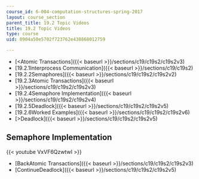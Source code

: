 ```yaml
---
course_id: 6-004-computation-structures-spring-2017
layout: course_section
parent_title: 19.2 Topic Videos
title: 19.2 Topic Videos
type: course
uid: 0904a50e5702f723762e438868012759

---
```


*   [<Atomic Transactions]({{< baseurl >}}/sections/c19/c19s2/c19s2v3)
*   [19.2.1Interprocess Communication]({{< baseurl >}}/sections/c19/c19s2)
*   [19.2.2Semaphores]({{< baseurl >}}/sections/c19/c19s2/c19s2v2)
*   [19.2.3Atomic Transactions]({{< baseurl >}}/sections/c19/c19s2/c19s2v3)
*   [19.2.4Semaphore Implementation]({{< baseurl >}}/sections/c19/c19s2/c19s2v4)
*   [19.2.5Deadlock]({{< baseurl >}}/sections/c19/c19s2/c19s2v5)
*   [19.2.6Worked Examples]({{< baseurl >}}/sections/c19/c19s2/c19s2v6)
*   [\>Deadlock]({{< baseurl >}}/sections/c19/c19s2/c19s2v5)

Semaphore Implementation
------------------------

{{< youtube VxVF6QzwtwI >}}

*   [BackAtomic Transactions]({{< baseurl >}}/sections/c19/c19s2/c19s2v3)
*   [ContinueDeadlock]({{< baseurl >}}/sections/c19/c19s2/c19s2v5)